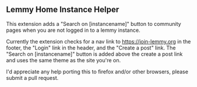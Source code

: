 Lemmy Home Instance Helper
----

This extension adds a "Search on [instancename]" button to community pages when you are not logged in to a lemmy instance.

Currently the extension checks for a nav link to https://join-lemmy.org in the footer, the "Login" link in the header, and the "Create a post" link.  The "Search on [instancename]" button is added above the create a post link and uses the same theme as the site you're on.

I'd appreciate any help porting this to firefox and/or other browsers, please submit a pull request.
